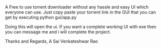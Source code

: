 A Free to use torrent downloader without any hassle and easy UI which everyone can use. Just copy paste your torrent link in the GUI that you can get by executing python gui/app.py 

Doing this will open the ui. If you want a complete working UI with exe then you can message me and i will complete the project. 


Thanks and Regards,
A Sai Venkateshwar Rao
